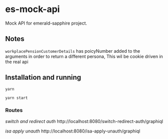 # es-mock-api

Mock API for emerald-sapphire project.

## Notes

`workplacePensionCustomerDetails` has poicyNumber added to the arguments
in order to return a different persona, This wil be cookie driven in the real api

## Installation and running 

`yarn`

`yarn start`

### Routes

*switch and redirect auth*
http://localhost:8080/switch-redirect-auth/graphiql

*isa apply unauth*
http://localhost:8080/isa-apply-unauth/graphiql
